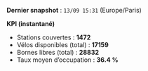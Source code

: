 **Dernier snapshot** : `13/09 15:31` (Europe/Paris)

**KPI (instantané)**

- Stations couvertes : **1472**
- Vélos disponibles (total) : **17159**
- Bornes libres (total) : **28832**
- Taux moyen d’occupation : **36.4 %**
